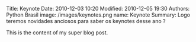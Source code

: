 Title: Keynote
Date: 2010-12-03 10:20
Modified: 2010-12-05 19:30
Authors: Python Brasil
image: /images/keynotes.png
name: Keynote
Summary: Logo teremos novidades anciosos para saber os keynotes desse ano ?

This is the content of my super blog post.
